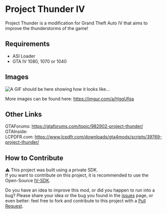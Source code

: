 # Project Thunder IV
Project Thunder is a modification for Grand Theft Auto IV that aims to improve the thunderstorms of the game!

## Requirements
- ASI Loader
- GTA IV 1080, 1070 or 1040

## Images
![A GIF should be here showing how it looks like...](https://media.giphy.com/media/sBcd4x7FYCoNEApotd/giphy.gif)  

More images can be found here: https://imgur.com/a/HggUfqa

## Other Links
GTAForums:  https://gtaforums.com/topic/982902-project-thunder/
GTAInside:  
LCPDFR.com:  https://www.lcpdfr.com/downloads/gta4mods/scripts/39769-project-thunder/

## How to Contribute
⚠ This project was built using a private SDK.  
If you want to contribute on this project, it is recommended to use the Open-Source [IV-SDK](https://github.com/Zolika1351/iv-sdk).  
  
Do you have an idea to improve this mod, or did you happen to run into a bug? Please share your idea or the bug you found in the [issues](https://github.com/ClonkAndre/ProjectThunderIV/issues) page, or even better: feel free to fork and contribute to this project with a [Pull Request](https://github.com/ClonkAndre/ProjectThunderIV/pulls).
